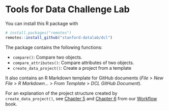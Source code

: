Tools for Data Challenge Lab
================

You can install this R package with

``` r
# install.packages("remotes")
remotes::install_github("stanford-datalab/dcl")
```

The package contains the following functions:

* `compare()`: Compare two objects.
* `compare_attributes()`: Compare attributes of two objects.
* `create_data_project()`: Create a project from a template

It also contains an R Markdown template for GitHub documents (_File_ > _New File_ > _R Markdown..._ > _From Template_ > _DCL GitHub Document_).

For an explanation of the project structure created by `create_data_project()`, see [Chapter 5](https://dcl-workflow.stanford.edu/project-setup.html) and [Chapter 6](https://dcl-workflow.stanford.edu/organization.html) from our [Workflow](https://dcl-workflow.stanford.edu/) book.

